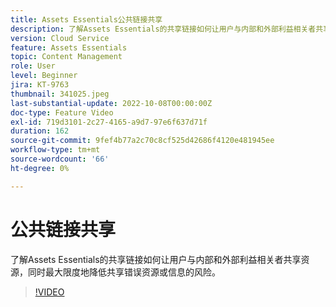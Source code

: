 ```yaml
---
title: Assets Essentials公共链接共享
description: 了解Assets Essentials的共享链接如何让用户与内部和外部利益相关者共享资源，同时最大限度地降低共享错误资源的风险……（请用60到160个字符描述）
version: Cloud Service
feature: Assets Essentials
topic: Content Management
role: User
level: Beginner
jira: KT-9763
thumbnail: 341025.jpeg
last-substantial-update: 2022-10-08T00:00:00Z
doc-type: Feature Video
exl-id: 719d3101-2c27-4165-a9d7-97e6f637d71f
duration: 162
source-git-commit: 9fef4b77a2c70c8cf525d42686f4120e481945ee
workflow-type: tm+mt
source-wordcount: '66'
ht-degree: 0%

---
```


# 公共链接共享

了解Assets Essentials的共享链接如何让用户与内部和外部利益相关者共享资源，同时最大限度地降低共享错误资源或信息的风险。

>[!VIDEO](https://video.tv.adobe.com/v/341025?quality=12&learn=on)
